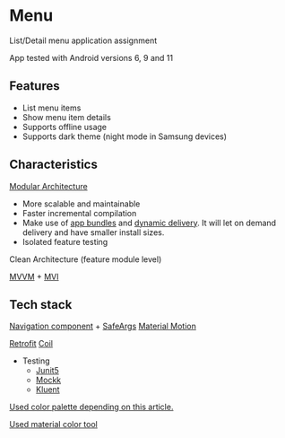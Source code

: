 # Menu

List/Detail menu application assignment

App tested with Android versions 6, 9 and 11
## Features

- List menu items
- Show menu item details
- Supports offline usage
- Supports dark theme (night mode in Samsung devices)

## Characteristics

[Modular Architecture](https://www.youtube.com/watch?v=PZBg5DIzNww)
- More scalable and maintainable
- Faster incremental compilation
- Make use of [app bundles](https://developer.android.com/guide/app-bundle) and [dynamic delivery](https://developer.android.com/guide/app-bundle/play-feature-delivery). It will let on demand delivery and have smaller install sizes.
- Isolated feature testing

Clean Architecture (feature module level)

[MVVM](https://developer.android.com/jetpack/guide) + [MVI](https://www.raywenderlich.com/817602-mvi-architecture-for-android-tutorial-getting-started)

## Tech stack

[Navigation component](https://developer.android.com/guide/navigation) + [SafeArgs](https://developer.android.com/guide/navigation/navigation-pass-data)
[Material Motion](https://material.io/develop/android/theming/motion)

[Retrofit](https://square.github.io/retrofit/)
[Coil](https://github.com/coil-kt/coil)

- Testing
  - [Junit5](https://github.com/mannodermaus/android-junit5)
  - [Mockk](https://mockk.io/)
  - [Kluent](https://github.com/MarkusAmshove/Kluent)

[Used color palette depending on this article.](https://awgsalesservices.com/2016/04/21/color-psychology-in-food-marketing/#:~:text=Yellow%20and%20orange%20are%20colors,orange%2C%20they%20become%20passionately%20hungry.)

[Used material color tool](https://material.io/resources/color/)
